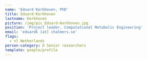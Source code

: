 ```yaml
---
name: 'Eduard Kerkhoven, PhD'
title: Eduard-Kerkhoven
lastname: Kerkhoven
picture: /img/pic_Eduard-Kerkhoven.jpg
position: 'Project leader, Computational Metabolic Engineering'
email: 'eduardk [at] chalmers.se'
flags:
  - nl Netherlands
person-category: D Senior researchers
template: people/profile
---
```



